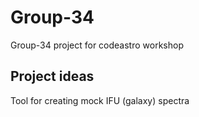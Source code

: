 # Group-34
Group-34 project for codeastro workshop

## Project ideas

Tool for creating mock IFU (galaxy) spectra 
